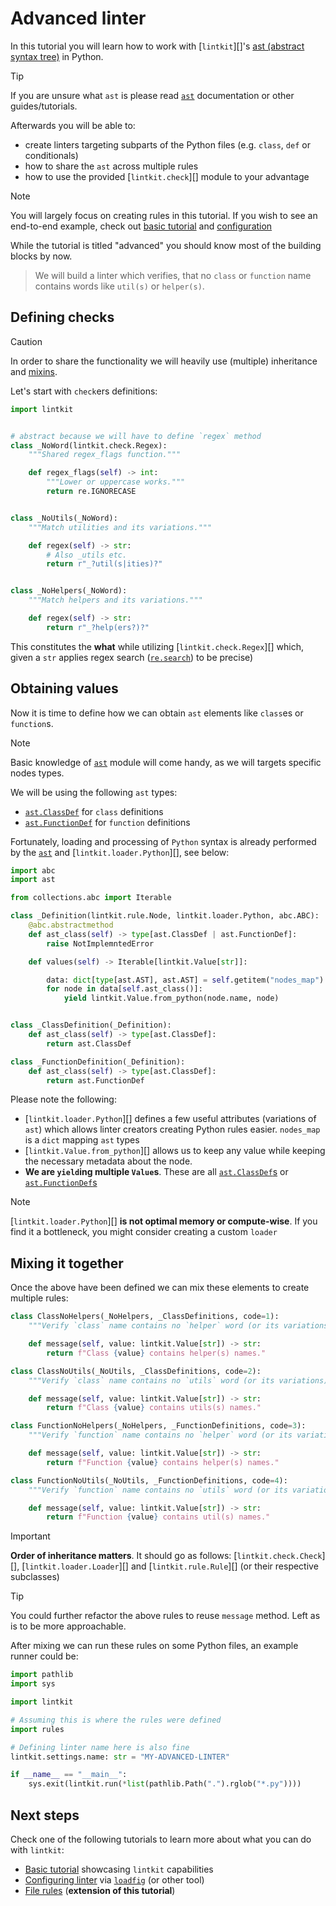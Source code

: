 <!--
SPDX-FileCopyrightText: © 2025 open-nudge <https://github.com/open-nudge>
SPDX-FileContributor: szymonmaszke <github@maszke.co>

SPDX-License-Identifier: Apache-2.0
-->

# Advanced linter

In this tutorial you will learn how to work
with \[`lintkit`\][]'s
[ast (abstract syntax tree)](https://docs.python.org/3/library/ast.html)
in Python.

> [!TIP]
> If you are unsure what `ast` is please read
> [`ast`](https://docs.python.org/3/library/ast.html) documentation
> or other guides/tutorials.

Afterwards you will be able to:

- create linters targeting subparts of the Python files
    (e.g. `class`, `def` or conditionals)
- how to share the `ast` across multiple rules
- how to use the provided \[`lintkit.check`\][] module
    to your advantage

> [!NOTE]
> You will largely focus on creating rules in this tutorial.
> If you wish to see an end-to-end example, check out
> [basic tutorial](basic.md) and
> [configuration](configure.md)

While the tutorial is titled "advanced" you should know
most of the building blocks by now.

> We will build a linter which verifies, that
> no `class` or `function` name contains
> words like `util(s)` or `helper(s)`.

## Defining checks

> [!CAUTION]
> In order to share the functionality we will heavily
> use (multiple) inheritance and
> [mixins](https://en.wikipedia.org/wiki/Mixin).

Let's start with `check`ers definitions:

```python
import lintkit


# abstract because we will have to define `regex` method
class _NoWord(lintkit.check.Regex):
    """Shared regex_flags function."""

    def regex_flags(self) -> int:
        """Lower or uppercase works."""
        return re.IGNORECASE


class _NoUtils(_NoWord):
    """Match utilities and its variations."""

    def regex(self) -> str:
        # Also _utils etc.
        return r"_?util(s|ities)?"


class _NoHelpers(_NoWord):
    """Match helpers and its variations."""

    def regex(self) -> str:
        return r"_?help(ers?)?"
```

This constitutes the __what__ while utilizing
\[`lintkit.check.Regex`\][] which, given a `str` applies
regex search
([`re.search`](https://docs.python.org/3/library/re.html#re.search))
to be precise)

## Obtaining values

Now it is time to define how we can obtain `ast` elements like `class`es
or `function`s.

> [!NOTE]
> Basic knowledge of [`ast`](https://docs.python.org/3/library/ast.html)
> module will come handy, as we will targets specific nodes types.

We will be using the following `ast` types:

- [`ast.ClassDef`](https://docs.python.org/3/library/ast.html#ast.ClassDef)
    for `class` definitions
- [`ast.FunctionDef`](https://docs.python.org/3/library/ast.html#ast.ClassDef)
    for `function` definitions

Fortunately, loading and processing of `Python` syntax is already performed
by the [`ast`](https://docs.python.org/3/library/ast.html) and
\[`lintkit.loader.Python`\][], see below:

```python
import abc
import ast

from collections.abc import Iterable

class _Definition(lintkit.rule.Node, lintkit.loader.Python, abc.ABC):
    @abc.abstractmethod
    def ast_class(self) -> type[ast.ClassDef | ast.FunctionDef]:
        raise NotImplemntedError

    def values(self) -> Iterable[lintkit.Value[str]]:

        data: dict[type[ast.AST], ast.AST] = self.getitem("nodes_map")
        for node in data[self.ast_class()]:
            yield lintkit.Value.from_python(node.name, node)


class _ClassDefinition(_Definition):
    def ast_class(self) -> type[ast.ClassDef]:
        return ast.ClassDef

class _FunctionDefinition(_Definition):
    def ast_class(self) -> type[ast.ClassDef]:
        return ast.FunctionDef
```

Please note the following:

- \[`lintkit.loader.Python`\][] defines a few useful attributes
    (variations of `ast`) which allows linter creators creating
    Python rules easier. `nodes_map` is a `dict` mapping `ast` types
- \[`lintkit.Value.from_python`\][] allows us to keep any value
    while keeping the necessary metadata about the node.
- __We are `yield`ing multiple `Value`s__. These are all
    [`ast.ClassDef`s](https://docs.python.org/3/library/ast.html#ast.ClassDef)
    or
    [`ast.FunctionDef`s](https://docs.python.org/3/library/ast.html#ast.FunctionDef)

> [!NOTE]
> \[`lintkit.loader.Python`\][] __is not optimal memory or compute-wise__.
> If you find it a bottleneck, you might consider creating a custom
> `loader`

## Mixing it together

Once the above have been defined we can mix these elements to
create multiple rules:

```python
class ClassNoHelpers(_NoHelpers, _ClassDefinitions, code=1):
    """Verify `class` name contains no `helper` word (or its variations)."""

    def message(self, value: lintkit.Value[str]) -> str:
        return f"Class {value} contains helper(s) names."

class ClassNoUtils(_NoUtils, _ClassDefinitions, code=2):
    """Verify `class` name contains no `utils` word (or its variations)."""

    def message(self, value: lintkit.Value[str]) -> str:
        return f"Class {value} contains utils(s) names."

class FunctionNoHelpers(_NoHelpers, _FunctionDefinitions, code=3):
    """Verify `function` name contains no `helper` word (or its variations)."""

    def message(self, value: lintkit.Value[str]) -> str:
        return f"Function {value} contains helper(s) names."

class FunctionNoUtils(_NoUtils, _FunctionDefinitions, code=4):
    """Verify `function` name contains no `utils` word (or its variations)."""

    def message(self, value: lintkit.Value[str]) -> str:
        return f"Function {value} contains util(s) names."
```

> [!IMPORTANT]
> __Order of inheritance matters__. It should go as follows:
> \[`lintkit.check.Check`\][], \[`lintkit.loader.Loader`\][] and
> \[`lintkit.rule.Rule`\][] (or their respective subclasses)

> [!TIP]
> You could further refactor the above rules to reuse `message` method.
> Left as is to be more approachable.

After mixing we can run these rules on some Python files, an example runner
could be:

```python
import pathlib
import sys

import lintkit

# Assuming this is where the rules were defined
import rules

# Defining linter name here is also fine
lintkit.settings.name: str = "MY-ADVANCED-LINTER"

if __name__ == "__main__":
    sys.exit(lintkit.run(*list(pathlib.Path(".").rglob("*.py"))))
```

## Next steps

Check one of the following tutorials to learn more about
what you can do with `lintkit`:

- [Basic tutorial](basic.md) showcasing `lintkit` capabilities
- [Configuring linter](configure.md) via
    [`loadfig`](https://github.com/open-nudge/loadfig)
    (or other tool)
- [File rules](file.md) (__extension of this tutorial__)
